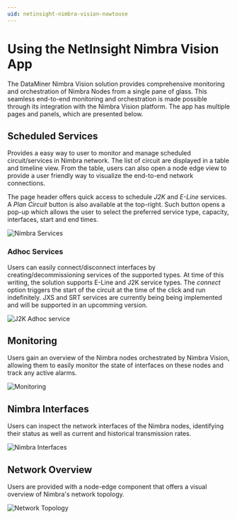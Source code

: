 ```yaml
---
uid: netinsight-nimbra-vision-nowtouse
---
```


# Using the NetInsight Nimbra Vision App

The DataMiner Nimbra Vision solution provides comprehensive monitoring and orchestration of Nimbra Nodes from a single pane of glass. This seamless end-to-end monitoring and orchestration is made possible through its integration with the Nimbra Vision platform. The app has multiple pages and panels, which are presented below.

## Scheduled Services

Provides a easy way to user to monitor and manage scheduled circuit/services in Nimbra network. The list of circuit are displayed in a table and timeline view. From the table, users can also open a node edge view to provide a user friendly way to visualize the end-to-end network connections.

The page header offers quick access to schedule *J2K* and *E-Line* services. A *Plan Circuit* button is also available at the top-right. Such button opens a pop-up which allows the user to select the preferred service type, capacity, interfaces, start and end times.  

![Nimbra Services](~/user-guide/images/netinsight-nimbra-vision-scheduled.png)

### Adhoc Services

Users can easily connect/disconnect interfaces by creating/decommissioning services of the supported types. At time of this writing, the solution supports E-Line and J2K service types. The *connect* option triggers the start of the circuit at the time of the click and run indefinitely. JXS and SRT services are currently being being implemented and will be supported in an upcomming version.

![J2K Adhoc service](~/user-guide/images/netinsight-nimbra-vision-adhocpanel.png)

## Monitoring
Users gain an overview of the Nimbra nodes orchestrated by Nimbra Vision, allowing them to easily monitor the state of interfaces on these nodes and track any active alarms.

![Monitoring](~/user-guide/images/netinsight-nimbra-vision-monitoring.png)

## Nimbra Interfaces
Users can inspect the network interfaces of the Nimbra nodes, identifying their status as well as current and historical transmission rates.

![Nimbra Interfaces](~/user-guide/images/netinsight-nimbra-vision-interfaces.png.png)

## Network Overview
Users are provided with a node-edge component that offers a visual overview of Nimbra's network topology.

![Network Topology](~/user-guide/images/netinsight-nimbra-vision-networktopology.png)
